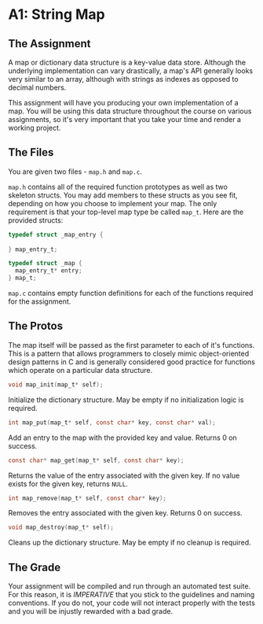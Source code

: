 # A1: String Map

## The Assignment

A map or dictionary data structure is a key-value data store. Although the underlying implementation can vary drastically, a map's API generally looks very similar to an array, although with strings as indexes as opposed to decimal numbers. 

This assignment will have you producing your own implementation of a map. You will be using this data structure throughout the course on various assignments, so it's very important that you take your time and render a working project. 

## The Files

You are given two files - `map.h` and `map.c`.

`map.h` contains all of the required function prototypes as well as two skeleton structs. You may add members to these structs as you see fit, depending on how you choose to implement your map. The only requirement is that your top-level map type be called `map_t`. Here are the provided structs:

```c
typedef struct _map_entry {
      
} map_entry_t;

typedef struct _map {
  map_entry_t* entry;      
} map_t;
```

`map.c` contains empty function definitions for each of the functions required for the assignment. 

## The Protos

The map itself will be passed as the first parameter to each of it's functions. This is a pattern that allows programmers to closely mimic object-oriented design patterns in C and is generally considered good practice for functions which operate on a particular data structure. 

```c
void map_init(map_t* self);
```
Initialize the dictionary structure. May be empty if no initialization logic is required. 

```c
int map_put(map_t* self, const char* key, const char* val);
```
Add an entry to the map with the provided key and value. Returns 0 on success.

```c
const char* map_get(map_t* self, const char* key);
```
Returns the value of the entry associated with the given key. If no value exists for the given key, returns `NULL`.

```c
int map_remove(map_t* self, const char* key);
```
Removes the entry associated with the given key. Returns 0 on success. 

```c
void map_destroy(map_t* self);
```
Cleans up the dictionary structure. May be empty if no cleanup is required. 

## The Grade

Your assignment will be compiled and run through an automated test suite. For this reason, it is *IMPERATIVE* that you stick to the guidelines and naming conventions. If you do not, your code will not interact properly with the tests and you will be injustly rewarded with a bad grade. 
